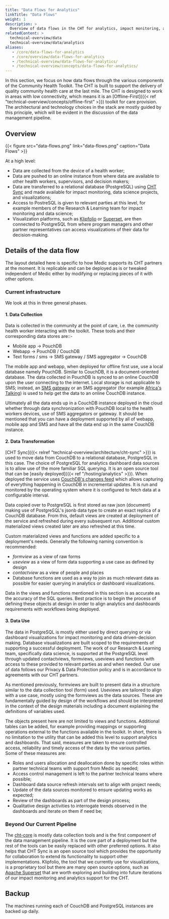 ```yaml
---
title: "Data Flows for Analytics"
linkTitle: "Data Flows"
weight: 1
description: >
  Overview of data flows in the CHT for analytics, impact monitoring, and data science
relatedContent: >
  technical-overview/data
  technical-overview/data/analytics
aliases:
   - /core/data-flows-for-analytics
   - /core/overview/data-flows-for-analytics
   - /technical-overview/data-flows-for-analytics/
   - /technical-overview/concepts/data-flows-for-analytics/
---
```


In this section, we focus on how data flows through the various components of the Community Health Toolkit. The CHT is built to support the delivery of quality community health care at the last mile. The CHT is designed to work in areas with low connectivity, which means it is an [Offline-First]({{< ref "technical-overview/concepts/offline-first" >}}) toolkit for care provision. The architectural and technology choices in the stack are mostly guided by this principle, which will be evident in the discussion of the data management pipeline.

## Overview

{{< figure src="data-flows.png" link="data-flows.png" caption="Data Flows" >}}

At a high level:

- Data are collected from the device of a health worker;
- Data are pushed to an online instance from where data are available to other health workers, supervisors, and decision makers;
- Data are transferred to a relational database (PostgreSQL) using [CHT Sync](https://github.com/medic/cht-sync) and made available for impact monitoring, data science projects, and visualizations;
- Access to PostreSQL is given to relevant parties at this level, for example members of the Research & Learning team for impact monitoring and data science;
- Visualization platforms, such as [Klipfolio](https://www.klipfolio.com/) or [Superset](https://superset.apache.org/), are then connected to PostgreSQL from where program managers and other partner representatives can access visualizations of their data for decision-making.


## Details of the data flow

The layout detailed here is specific to how Medic supports its CHT partners at the moment. It is replicable and can be deployed as is or tweaked independent of Medic either by modifying or replacing pieces of it with other options.

### Current infrastructure

We look at this in three general phases.

#### 1. Data Collection

Data is collected in the community at the point of care, i.e. the community health worker interacting with the toolkit. These tools and their corresponding data stores are::-

- Mobile app -> PouchDB
- Webapp -> PouchDB / CouchDB
- Text forms / sms -> SMS gateway / SMS aggregator -> CouchDB

The mobile app and webapp, when deployed for offline first use, use a local database namely PouchDB. Similar to CouchDB, it is a document-oriented database. The data collected in PouchDB is synced to an online CouchDB upon the user connecting to the internet. Local storage is not applicable to SMS; instead, an [SMS gateway](https://github.com/medic/cht-gateway) or an SMS aggregator (for example [Africa's Talking](https://africastalking.com)) is used to help get the data to an online CouchDB instance.

Ultimately all the data ends up in a CouchDB instance deployed in the cloud whether through data synchronization with PouchDB local to the health workers devices, use of SMS aggregators or gateway. It should be mentioned that you can have a deployment supported by all of webapp, mobile app and SMS and have all the data end up in the same CouchDB instance.

#### 2. Data Transformation

[CHT Sync]({{< relref "technical-overview/architecture/cht-sync" >}}) is used to move data from CouchDB to a relational database, PostgreSQL in this case. The choice of PostgreSQL for analytics dashboard data sources is to allow use of the more familiar SQL querying. It is an open source tool that can be [easily deployed]({{< ref "/hosting/analytics" >}}). When deployed the service uses [CouchDB's changes feed](https://docs.couchdb.org/en/stable/api/database/changes.html) which allows capturing of everything happening in CouchDB in incremental updates. It is run and monitored by the operating system where it is configured to fetch data at a configurable interval.

Data copied over to PostgreSQL is first stored as raw json (document) making use of PostgreSQL's jsonb data type to create an exact replica of a CouchDB database. From this, default views are created at deployment of the service and refreshed during every subsequent run. Additional custom materialized views created later are also refreshed at this time.

Custom materialized views and functions are added specific to a deployment's needs. Generally the following naming convention is recommended:

- _formview_ as a view of raw forms
- _useview_ as a view of form data supporting a use case as defined by design
- _contactview_ as a view of people and places
- Database functions are used as a way to join as much relevant data as possible for easier querying in analytics or dashboard visualizations.

Data in the views and functions mentioned in this section is as accurate as the accuracy of the SQL queries. Best practice is to begin the process of defining these objects at design in order to align analytics and dashboards requirements with workflows being deployed.

#### 3. Data Use

The data in PostgreSQL is mostly either used by direct querying or via dashboard visualizations for impact monitoring and data driven-decision making. Database visualizations are built scoped to the requirements of supporting a successful deployment. The work of our Research & Learning team, specifically data science, is supported at the PostgreSQL level through updated contactviews, formviews, useviews and functions with access to these provided to relevant parties as and when needed. Our use of data follows our Privacy & Data Protection policy and is in accordance to agreements with our CHT partners.

As mentioned previously, formviews are built to present data in a structure similar to the data collection tool (form) used. Useviews are tailored to align with a use case, mostly using the formviews as the data sources. These are fundamentally guided by design of the workflows and should be interpreted in the context of the design materials including a document explaining the definitions of variables used.

The objects present here are not limited to views and functions. Additional tables can be added, for example providing mappings or supporting operations external to the functions available in the toolkit. In short, there is no limitation to the utility that can be added this level to support analytics and dashboards. That said, measures are taken to ensure controlled access, reliability and timely access of the data by the various parties. Some of these measures are:


- Roles and users allocation and deallocation done by specific roles within partner technical teams with support from Medic as needed;
- Access control management is left to the partner technical teams where possible;
- Dashboard data source refresh intervals set to align with project needs;
- Update of the data sources monitored to ensure updating works as expected;
- Review of the dashboards as part of the design process;
- Qualitative design activities to interrogate trends observed in the dashboards and iterate on them if need be;

### Beyond Our Current Pipeline

The [cht-core](https://github.com/medic/cht-core) is mostly data collection tools and is the first component of the data management pipeline. It is the core part of a deployment but the rest of the tools can be easily replaced with other preferred options. It also helps that CHT Sync is an open source tool which provides the opportunity for collaboration to extend its functionality to support other implementations. Klipfolio, the tool that we currently use for visualizations, is a proprietary tool but there are many open source options, such as [Apache Superset](https://superset.incubator.apache.org/) that are worth exploring and building into future iterations of our impact monitoring and analytics support for the CHT.

## Backup

The machines running each of CouchDB and PostgreSQL instances are backed up daily.
